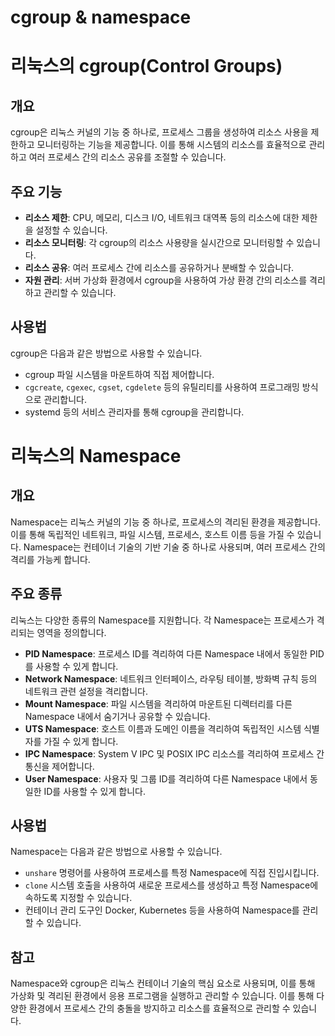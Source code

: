 # cgroup & namespace

# 리눅스의 cgroup(Control Groups)

## 개요

cgroup은 리눅스 커널의 기능 중 하나로, 프로세스 그룹을 생성하여 리소스 사용을 제한하고 모니터링하는 기능을 제공합니다. 이를 통해 시스템의 리소스를 효율적으로 관리하고 여러 프로세스 간의 리소스 공유를 조절할 수 있습니다.

## 주요 기능

- **리소스 제한**: CPU, 메모리, 디스크 I/O, 네트워크 대역폭 등의 리소스에 대한 제한을 설정할 수 있습니다.
- **리소스 모니터링**: 각 cgroup의 리소스 사용량을 실시간으로 모니터링할 수 있습니다.
- **리소스 공유**: 여러 프로세스 간에 리소스를 공유하거나 분배할 수 있습니다.
- **자원 관리**: 서버 가상화 환경에서 cgroup을 사용하여 가상 환경 간의 리소스를 격리하고 관리할 수 있습니다.

## 사용법

cgroup은 다음과 같은 방법으로 사용할 수 있습니다.

- cgroup 파일 시스템을 마운트하여 직접 제어합니다.
- `cgcreate`, `cgexec`, `cgset`, `cgdelete` 등의 유틸리티를 사용하여 프로그래밍 방식으로 관리합니다.
- systemd 등의 서비스 관리자를 통해 cgroup을 관리합니다.

# 리눅스의 Namespace

## 개요

Namespace는 리눅스 커널의 기능 중 하나로, 프로세스의 격리된 환경을 제공합니다. 이를 통해 독립적인 네트워크, 파일 시스템, 프로세스, 호스트 이름 등을 가질 수 있습니다. Namespace는 컨테이너 기술의 기반 기술 중 하나로 사용되며, 여러 프로세스 간의 격리를 가능케 합니다.

## 주요 종류

리눅스는 다양한 종류의 Namespace를 지원합니다. 각 Namespace는 프로세스가 격리되는 영역을 정의합니다.

- **PID Namespace**: 프로세스 ID를 격리하여 다른 Namespace 내에서 동일한 PID를 사용할 수 있게 합니다.
- **Network Namespace**: 네트워크 인터페이스, 라우팅 테이블, 방화벽 규칙 등의 네트워크 관련 설정을 격리합니다.
- **Mount Namespace**: 파일 시스템을 격리하여 마운트된 디렉터리를 다른 Namespace 내에서 숨기거나 공유할 수 있습니다.
- **UTS Namespace**: 호스트 이름과 도메인 이름을 격리하여 독립적인 시스템 식별자를 가질 수 있게 합니다.
- **IPC Namespace**: System V IPC 및 POSIX IPC 리소스를 격리하여 프로세스 간 통신을 제어합니다.
- **User Namespace**: 사용자 및 그룹 ID를 격리하여 다른 Namespace 내에서 동일한 ID를 사용할 수 있게 합니다.

## 사용법

Namespace는 다음과 같은 방법으로 사용할 수 있습니다.

- `unshare` 명령어를 사용하여 프로세스를 특정 Namespace에 직접 진입시킵니다.
- `clone` 시스템 호출을 사용하여 새로운 프로세스를 생성하고 특정 Namespace에 속하도록 지정할 수 있습니다.
- 컨테이너 관리 도구인 Docker, Kubernetes 등을 사용하여 Namespace를 관리할 수 있습니다.

## 참고

Namespace와 cgroup은 리눅스 컨테이너 기술의 핵심 요소로 사용되며, 이를 통해 가상화 및 격리된 환경에서 응용 프로그램을 실행하고 관리할 수 있습니다. 이를 통해 다양한 환경에서 프로세스 간의 충돌을 방지하고 리소스를 효율적으로 관리할 수 있습니다.